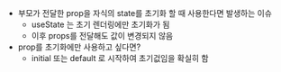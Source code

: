 -   부모가 전달한 prop을 자식의 state를 초기화 할 때 사용한다면 발생하는 이슈
    -   useState 는 초기 렌더링에만 초기화가 됨
    -   이후 props를 전달해도 값이 변경되지 않음
-   prop를 초기화에만 사용하고 싶다면?
    -   initial 또는 default 로 시작하여 초기겂임을 확실히 함
